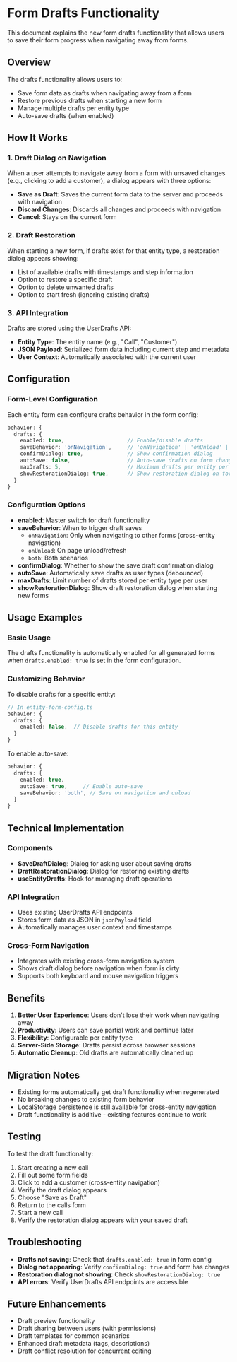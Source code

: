 # Form Drafts Functionality

This document explains the new form drafts functionality that allows users to
save their form progress when navigating away from forms.

## Overview

The drafts functionality allows users to:

- Save form data as drafts when navigating away from a form
- Restore previous drafts when starting a new form
- Manage multiple drafts per entity type
- Auto-save drafts (when enabled)

## How It Works

### 1. Draft Dialog on Navigation

When a user attempts to navigate away from a form with unsaved changes (e.g.,
clicking to add a customer), a dialog appears with three options:

- **Save as Draft**: Saves the current form data to the server and proceeds with
  navigation
- **Discard Changes**: Discards all changes and proceeds with navigation
- **Cancel**: Stays on the current form

### 2. Draft Restoration

When starting a new form, if drafts exist for that entity type, a restoration
dialog appears showing:

- List of available drafts with timestamps and step information
- Option to restore a specific draft
- Option to delete unwanted drafts
- Option to start fresh (ignoring existing drafts)

### 3. API Integration

Drafts are stored using the UserDrafts API:

- **Entity Type**: The entity name (e.g., "Call", "Customer")
- **JSON Payload**: Serialized form data including current step and metadata
- **User Context**: Automatically associated with the current user

## Configuration

### Form-Level Configuration

Each entity form can configure drafts behavior in the form config:

```typescript
behavior: {
  drafts: {
    enabled: true,                    // Enable/disable drafts
    saveBehavior: 'onNavigation',     // 'onNavigation' | 'onUnload' | 'both'
    confirmDialog: true,              // Show confirmation dialog
    autoSave: false,                  // Auto-save drafts on form changes
    maxDrafts: 5,                     // Maximum drafts per entity per user
    showRestorationDialog: true,      // Show restoration dialog on form start
  }
}
```

### Configuration Options

- **enabled**: Master switch for draft functionality
- **saveBehavior**: When to trigger draft saves
  - `onNavigation`: Only when navigating to other forms (cross-entity
    navigation)
  - `onUnload`: On page unload/refresh
  - `both`: Both scenarios
- **confirmDialog**: Whether to show the save draft confirmation dialog
- **autoSave**: Automatically save drafts as user types (debounced)
- **maxDrafts**: Limit number of drafts stored per entity type per user
- **showRestorationDialog**: Show draft restoration dialog when starting new
  forms

## Usage Examples

### Basic Usage

The drafts functionality is automatically enabled for all generated forms when
`drafts.enabled: true` is set in the form configuration.

### Customizing Behavior

To disable drafts for a specific entity:

```typescript
// In entity-form-config.ts
behavior: {
  drafts: {
    enabled: false,  // Disable drafts for this entity
  }
}
```

To enable auto-save:

```typescript
behavior: {
  drafts: {
    enabled: true,
    autoSave: true,     // Enable auto-save
    saveBehavior: 'both', // Save on navigation and unload
  }
}
```

## Technical Implementation

### Components

- **SaveDraftDialog**: Dialog for asking user about saving drafts
- **DraftRestorationDialog**: Dialog for restoring existing drafts
- **useEntityDrafts**: Hook for managing draft operations

### API Integration

- Uses existing UserDrafts API endpoints
- Stores form data as JSON in `jsonPayload` field
- Automatically manages user context and timestamps

### Cross-Form Navigation

- Integrates with existing cross-form navigation system
- Shows draft dialog before navigation when form is dirty
- Supports both keyboard and mouse navigation triggers

## Benefits

1. **Better User Experience**: Users don't lose their work when navigating away
2. **Productivity**: Users can save partial work and continue later
3. **Flexibility**: Configurable per entity type
4. **Server-Side Storage**: Drafts persist across browser sessions
5. **Automatic Cleanup**: Old drafts are automatically cleaned up

## Migration Notes

- Existing forms automatically get draft functionality when regenerated
- No breaking changes to existing form behavior
- LocalStorage persistence is still available for cross-entity navigation
- Draft functionality is additive - existing features continue to work

## Testing

To test the draft functionality:

1. Start creating a new call
2. Fill out some form fields
3. Click to add a customer (cross-entity navigation)
4. Verify the draft dialog appears
5. Choose "Save as Draft"
6. Return to the calls form
7. Start a new call
8. Verify the restoration dialog appears with your saved draft

## Troubleshooting

- **Drafts not saving**: Check that `drafts.enabled: true` in form config
- **Dialog not appearing**: Verify `confirmDialog: true` and form has changes
- **Restoration dialog not showing**: Check `showRestorationDialog: true`
- **API errors**: Verify UserDrafts API endpoints are accessible

## Future Enhancements

- Draft preview functionality
- Draft sharing between users (with permissions)
- Draft templates for common scenarios
- Enhanced draft metadata (tags, descriptions)
- Draft conflict resolution for concurrent editing
